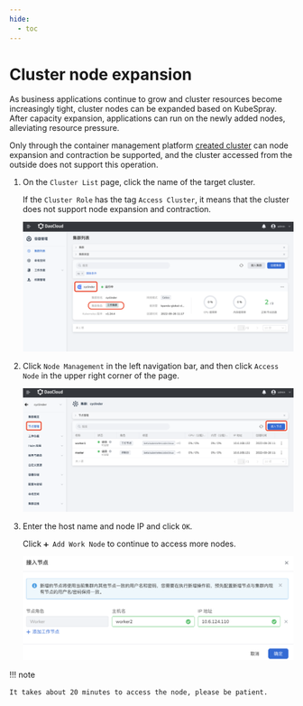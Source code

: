 ```yaml
---
hide:
  - toc
---
```


# Cluster node expansion

As business applications continue to grow and cluster resources become increasingly tight, cluster nodes can be expanded based on KubeSpray. After capacity expansion, applications can run on the newly added nodes, alleviating resource pressure.

Only through the container management platform [created cluster](../Clusters/CreateCluster.md) can node expansion and contraction be supported, and the cluster accessed from the outside does not support this operation.

1. On the `Cluster List` page, click the name of the target cluster.

    If the `Cluster Role` has the tag `Access Cluster`, it means that the cluster does not support node expansion and contraction.

    ![Enter the cluster list page](../../images/addnode01.png)

2. Click `Node Management` in the left navigation bar, and then click `Access Node` in the upper right corner of the page.

    ![Node Management](../../images/addnode02.png)

3. Enter the host name and node IP and click `OK`.

    Click `➕ Add Work Node` to continue to access more nodes.

    ![Node Management](../../images/addnode03.png)

!!! note

    It takes about 20 minutes to access the node, please be patient.